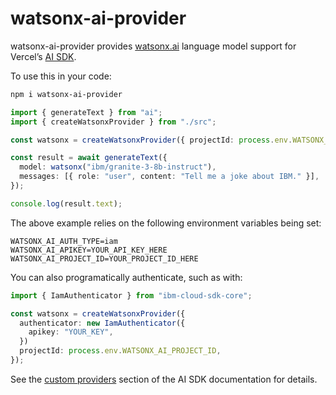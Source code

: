 # watsonx-ai-provider

watsonx-ai-provider provides [watsonx.ai](https://www.ibm.com/products/watsonx-ai) language model support for Vercel’s [AI SDK](https://sdk.vercel.ai/).

To use this in your code:

```sh
npm i watsonx-ai-provider
```

```typescript
import { generateText } from "ai";
import { createWatsonxProvider } from "./src";

const watsonx = createWatsonxProvider({ projectId: process.env.WATSONX_AI_PROJECT_ID });

const result = await generateText({
  model: watsonx("ibm/granite-3-8b-instruct"),
  messages: [{ role: "user", content: "Tell me a joke about IBM." }],
});

console.log(result.text);
```

The above example relies on the following environment variables being set:

```
WATSONX_AI_AUTH_TYPE=iam
WATSONX_AI_APIKEY=YOUR_API_KEY_HERE
WATSONX_AI_PROJECT_ID=YOUR_PROJECT_ID_HERE
```

You can also programatically authenticate, such as with:

```typescript
import { IamAuthenticator } from "ibm-cloud-sdk-core";

const watsonx = createWatsonxProvider({
  authenticator: new IamAuthenticator({
    apikey: "YOUR_KEY",
  })
  projectId: process.env.WATSONX_AI_PROJECT_ID,
});
```

See the [custom providers](https://sdk.vercel.ai/docs/foundations/providers-and-models) section of the AI SDK documentation for details.
